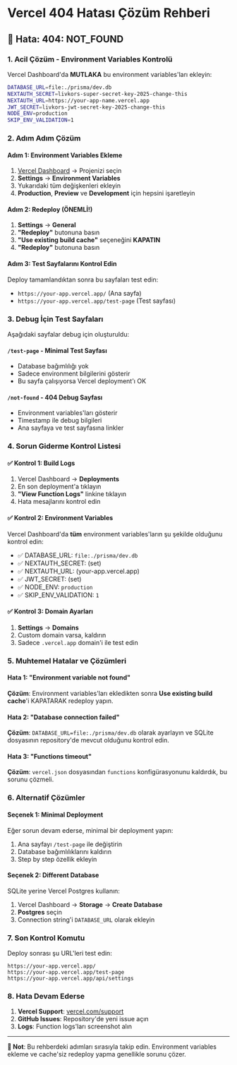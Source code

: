 # Vercel 404 Hatası Çözüm Rehberi

## 🚨 Hata: 404: NOT_FOUND

### 1. Acil Çözüm - Environment Variables Kontrolü

Vercel Dashboard'da **MUTLAKA** bu environment variables'ları ekleyin:

```bash
DATABASE_URL=file:./prisma/dev.db
NEXTAUTH_SECRET=livkors-super-secret-key-2025-change-this
NEXTAUTH_URL=https://your-app-name.vercel.app
JWT_SECRET=livkors-jwt-secret-key-2025-change-this
NODE_ENV=production
SKIP_ENV_VALIDATION=1
```

### 2. Adım Adım Çözüm

#### Adım 1: Environment Variables Ekleme
1. [Vercel Dashboard](https://vercel.com/dashboard) → Projenizi seçin
2. **Settings** → **Environment Variables**
3. Yukarıdaki tüm değişkenleri ekleyin
4. **Production**, **Preview** ve **Development** için hepsini işaretleyin

#### Adım 2: Redeploy (ÖNEMLİ!)
1. **Settings** → **General**
2. **"Redeploy"** butonuna basın
3. **"Use existing build cache"** seçeneğini **KAPATIN**
4. **"Redeploy"** butonuna basın

#### Adım 3: Test Sayfalarını Kontrol Edin
Deploy tamamlandıktan sonra bu sayfaları test edin:
- `https://your-app.vercel.app/` (Ana sayfa)
- `https://your-app.vercel.app/test-page` (Test sayfası)

### 3. Debug İçin Test Sayfaları

Aşağıdaki sayfalar debug için oluşturuldu:

#### `/test-page` - Minimal Test Sayfası
- Database bağımlılığı yok
- Sadece environment bilgilerini gösterir
- Bu sayfa çalışıyorsa Vercel deployment'ı OK

#### `/not-found` - 404 Debug Sayfası
- Environment variables'ları gösterir
- Timestamp ile debug bilgileri
- Ana sayfaya ve test sayfasına linkler

### 4. Sorun Giderme Kontrol Listesi

#### ✅ Kontrol 1: Build Logs
1. Vercel Dashboard → **Deployments**
2. En son deployment'a tıklayın
3. **"View Function Logs"** linkine tıklayın
4. Hata mesajlarını kontrol edin

#### ✅ Kontrol 2: Environment Variables
Vercel Dashboard'da **tüm** environment variables'ların şu şekilde olduğunu kontrol edin:
- ✅ DATABASE_URL: `file:./prisma/dev.db`
- ✅ NEXTAUTH_SECRET: (set)
- ✅ NEXTAUTH_URL: (your-app.vercel.app)
- ✅ JWT_SECRET: (set)
- ✅ NODE_ENV: `production`
- ✅ SKIP_ENV_VALIDATION: `1`

#### ✅ Kontrol 3: Domain Ayarları
1. **Settings** → **Domains**
2. Custom domain varsa, kaldırın
3. Sadece `.vercel.app` domain'i ile test edin

### 5. Muhtemel Hatalar ve Çözümleri

#### Hata 1: "Environment variable not found"
**Çözüm**: Environment variables'ları ekledikten sonra **Use existing build cache**'i KAPATARAK redeploy yapın.

#### Hata 2: "Database connection failed"
**Çözüm**: `DATABASE_URL=file:./prisma/dev.db` olarak ayarlayın ve SQLite dosyasının repository'de mevcut olduğunu kontrol edin.

#### Hata 3: "Functions timeout"
**Çözüm**: `vercel.json` dosyasından `functions` konfigürasyonunu kaldırdık, bu sorunu çözmeli.

### 6. Alternatif Çözümler

#### Seçenek 1: Minimal Deployment
Eğer sorun devam ederse, minimal bir deployment yapın:
1. Ana sayfayı `/test-page` ile değiştirin
2. Database bağımlılıklarını kaldırın
3. Step by step özellik ekleyin

#### Seçenek 2: Different Database
SQLite yerine Vercel Postgres kullanın:
1. Vercel Dashboard → **Storage** → **Create Database**
2. **Postgres** seçin
3. Connection string'i `DATABASE_URL` olarak ekleyin

### 7. Son Kontrol Komutu

Deploy sonrası şu URL'leri test edin:
```
https://your-app.vercel.app/
https://your-app.vercel.app/test-page
https://your-app.vercel.app/api/settings
```

### 8. Hata Devam Ederse

1. **Vercel Support**: [vercel.com/support](https://vercel.com/support)
2. **GitHub Issues**: Repository'de yeni issue açın
3. **Logs**: Function logs'ları screenshot alın

---

**📝 Not**: Bu rehberdeki adımları sırasıyla takip edin. Environment variables ekleme ve cache'siz redeploy yapma genellikle sorunu çözer. 